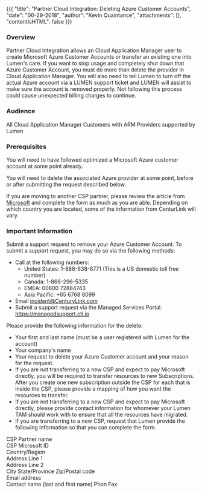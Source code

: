 {{{
  "title": "Partner Cloud Integration: Deleting Azure Customer Accounts",
  "date": "06-29-2018",
  "author": "Kevin Quaintance",
  "attachments": [],
  "contentIsHTML": false
}}}

### Overview

Partner Cloud Integration allows an Cloud Application Manager user to create Microsoft Azure Customer Accounts or transfer an existing one into Lumen's care. If you want to stop usage and completely shut down that Azure Customer Account, you must do more than delete the provider in Cloud Application Manager. You will also need to tell Lumen to turn off the actual Azure account via a LUMEN support ticket and LUMEN will assist to make sure the account is removed properly.  Not following this process could cause unexpected billing charges to continue.

### Audience

All Cloud Application Manager Customers with ARM Providers supported by Lumen

### Prerequisites

You will need to have followed optimized a Microsoft Azure customer account at some point already.

You will need to delete the associated Azure provider at some point, before or after submitting the request described below.

If you are moving to another CSP partner, please review the article from [Microsoft](https://docs.microsoft.com/en-us/azure/cloud-solution-provider/customer-management/switch-subscription-to-different-csp-partner) and complete the form as much as you are able. Depending on which country you are located, some of the information from CenturLink will vary.    


### Important Information

Submit a support request to remove your Azure Customer Account. To submit a support request, you may do so via the following methods:

* Call at the following numbers:
    * United States: 1-888-638-6771 (This is a US domestic toll free number)
    * Canada: 1-866-296-5335
    * EMEA: 00800 72884743
    * Asia Pacific: +65 6768 8099
* Email incident@CenturyLink.com
* Submit a support request via the Managed Services Portal. https://managedsupport.ctl.io

Please provide the following information for the delete:

* Your first and last name (must be a user registered with Lumen for the account)
* Your company's name
* Your request to delete your Azure Customer account and your reason for the request.
* If you are not transferring to a new CSP and expect to pay Microsoft directly, you will be required to transfer resources to new Subscriptions. After you create one new subscription outside the CSP for each that is inside the CSP, please provide a mapping of how you want the resources to transfer. 
* If you are not transferring to a new CSP and expect to pay Microsoft directly, please provide contact information for whomever your Lumen TAM should work with to ensure that all the resources have migrated.
* If you are transferring to a new CSP, request that Lumen provide the following information so that you can complete the form.

CSP Partner name     
CSP Microsoft ID      
Country/Region      
Address Line 1      
Address Line 2      
City
State/Province
Zip/Postal code      
Email address     
Contact name (last and first name)
Phon
Fax  

